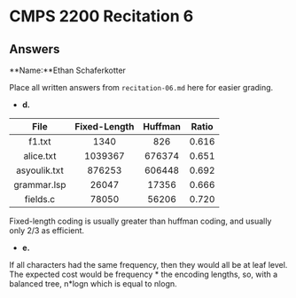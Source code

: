 # CMPS 2200 Recitation 6
## Answers

**Name:**Ethan Schaferkotter


Place all written answers from `recitation-06.md` here for easier grading.



- **d.**

| File | Fixed-Length    | Huffman   | Ratio |
| :---:   | :---: | :---: | :---: |
| f1.txt | 1340   | 826  | 0.616 |
|alice.txt | 1039367   | 676374   | 0.651
| asyoulik.txt | 876253   | 606448   | 0.692
| grammar.lsp | 26047   | 17356   | 0.666
| fields.c |  	78050   | 56206   | 0.720

Fixed-length coding is usually greater than huffman coding, and usually only 2/3 as efficient.

- **e.**

If all characters had the same frequency, then they would all be at leaf level. The expected cost would be frequency * the encoding lengths, so, with a balanced tree, n*logn which is equal to nlogn.
